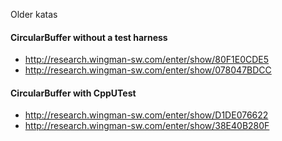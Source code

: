 Older katas
#### CircularBuffer without a test harness
* http://research.wingman-sw.com/enter/show/80F1E0CDE5
* http://research.wingman-sw.com/enter/show/078047BDCC

#### CircularBuffer with CppUTest
* http://research.wingman-sw.com/enter/show/D1DE076622
* http://research.wingman-sw.com/enter/show/38E40B280F

